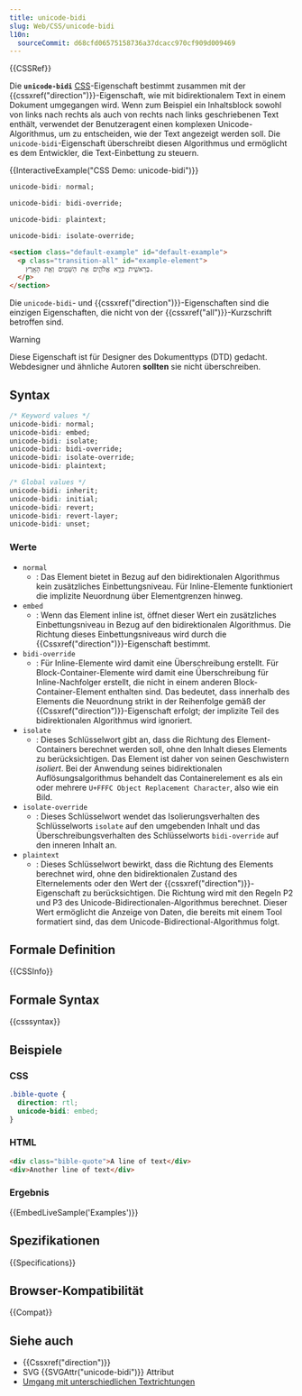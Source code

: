 ```yaml
---
title: unicode-bidi
slug: Web/CSS/unicode-bidi
l10n:
  sourceCommit: d68cfd06575158736a37dcacc970cf909d009469
---
```


{{CSSRef}}

Die **`unicode-bidi`** [CSS](/de/docs/Web/CSS)-Eigenschaft bestimmt zusammen mit der {{cssxref("direction")}}-Eigenschaft, wie mit bidirektionalem Text in einem Dokument umgegangen wird. Wenn zum Beispiel ein Inhaltsblock sowohl von links nach rechts als auch von rechts nach links geschriebenen Text enthält, verwendet der Benutzeragent einen komplexen Unicode-Algorithmus, um zu entscheiden, wie der Text angezeigt werden soll. Die `unicode-bidi`-Eigenschaft überschreibt diesen Algorithmus und ermöglicht es dem Entwickler, die Text-Einbettung zu steuern.

{{InteractiveExample("CSS Demo: unicode-bidi")}}

```css interactive-example-choice
unicode-bidi: normal;
```

```css interactive-example-choice
unicode-bidi: bidi-override;
```

```css interactive-example-choice
unicode-bidi: plaintext;
```

```css interactive-example-choice
unicode-bidi: isolate-override;
```

```html interactive-example
<section class="default-example" id="default-example">
  <p class="transition-all" id="example-element">
    בְּרֵאשִׁ֖ית בָּרָ֣א אֱלֹהִ֑ים אֵ֥ת הַשָּׁמַ֖יִם וְאֵ֥ת הָאָֽרֶץ.
  </p>
</section>
```

Die `unicode-bidi`- und {{cssxref("direction")}}-Eigenschaften sind die einzigen Eigenschaften, die nicht von der {{cssxref("all")}}-Kurzschrift betroffen sind.

> [!WARNING]
> Diese Eigenschaft ist für Designer des Dokumenttyps (DTD) gedacht. Webdesigner und ähnliche Autoren **sollten** sie nicht überschreiben.

## Syntax

```css
/* Keyword values */
unicode-bidi: normal;
unicode-bidi: embed;
unicode-bidi: isolate;
unicode-bidi: bidi-override;
unicode-bidi: isolate-override;
unicode-bidi: plaintext;

/* Global values */
unicode-bidi: inherit;
unicode-bidi: initial;
unicode-bidi: revert;
unicode-bidi: revert-layer;
unicode-bidi: unset;
```

### Werte

- `normal`
  - : Das Element bietet in Bezug auf den bidirektionalen Algorithmus kein zusätzliches Einbettungsniveau. Für Inline-Elemente funktioniert die implizite Neuordnung über Elementgrenzen hinweg.
- `embed`
  - : Wenn das Element inline ist, öffnet dieser Wert ein zusätzliches Einbettungsniveau in Bezug auf den bidirektionalen Algorithmus. Die Richtung dieses Einbettungsniveaus wird durch die {{Cssxref("direction")}}-Eigenschaft bestimmt.
- `bidi-override`
  - : Für Inline-Elemente wird damit eine Überschreibung erstellt. Für Block-Container-Elemente wird damit eine Überschreibung für Inline-Nachfolger erstellt, die nicht in einem anderen Block-Container-Element enthalten sind. Das bedeutet, dass innerhalb des Elements die Neuordnung strikt in der Reihenfolge gemäß der {{Cssxref("direction")}}-Eigenschaft erfolgt; der implizite Teil des bidirektionalen Algorithmus wird ignoriert.
- `isolate`
  - : Dieses Schlüsselwort gibt an, dass die Richtung des Element-Containers berechnet werden soll, ohne den Inhalt dieses Elements zu berücksichtigen. Das Element ist daher von seinen Geschwistern _isoliert_. Bei der Anwendung seines bidirektionalen Auflösungsalgorithmus behandelt das Containerelement es als ein oder mehrere `U+FFFC Object Replacement Character`, also wie ein Bild.
- `isolate-override`
  - : Dieses Schlüsselwort wendet das Isolierungsverhalten des Schlüsselworts `isolate` auf den umgebenden Inhalt und das Überschreibungsverhalten des Schlüsselworts `bidi-override` auf den inneren Inhalt an.
- `plaintext`
  - : Dieses Schlüsselwort bewirkt, dass die Richtung des Elements berechnet wird, ohne den bidirektionalen Zustand des Elternelements oder den Wert der {{cssxref("direction")}}-Eigenschaft zu berücksichtigen. Die Richtung wird mit den Regeln P2 und P3 des Unicode-Bidirectionalen-Algorithmus berechnet.
    Dieser Wert ermöglicht die Anzeige von Daten, die bereits mit einem Tool formatiert sind, das dem Unicode-Bidirectional-Algorithmus folgt.

## Formale Definition

{{CSSInfo}}

## Formale Syntax

{{csssyntax}}

## Beispiele

### CSS

```css
.bible-quote {
  direction: rtl;
  unicode-bidi: embed;
}
```

### HTML

```html
<div class="bible-quote">A line of text</div>
<div>Another line of text</div>
```

### Ergebnis

{{EmbedLiveSample('Examples')}}

## Spezifikationen

{{Specifications}}

## Browser-Kompatibilität

{{Compat}}

## Siehe auch

- {{Cssxref("direction")}}
- SVG {{SVGAttr("unicode-bidi")}} Attribut
- [Umgang mit unterschiedlichen Textrichtungen](/de/docs/Learn_web_development/Core/Styling_basics/Handling_different_text_directions)
